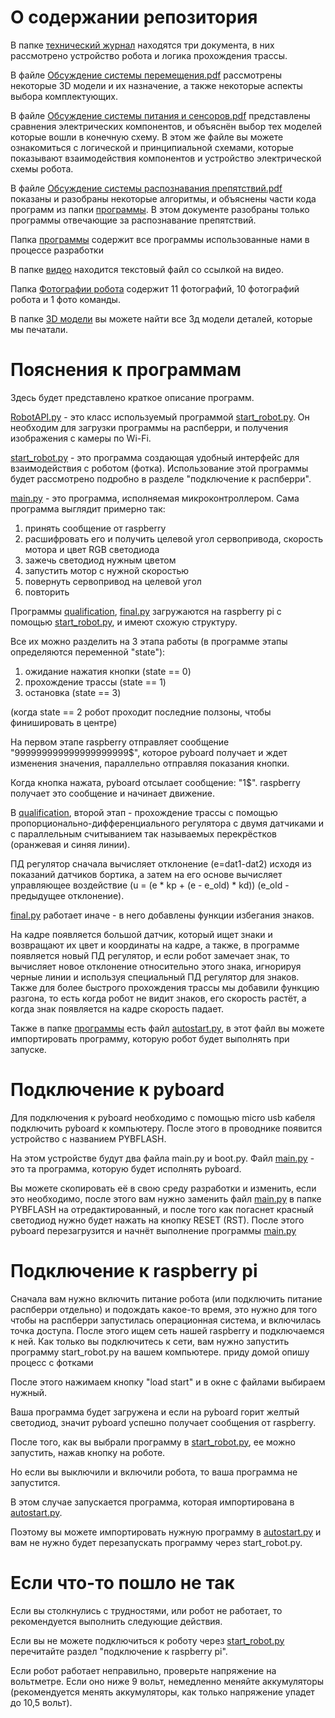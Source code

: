 # О содержании репозитория

В папке [технический журнал](https://github.com/AndreySamoylenko/KZAS/blob/main/технический%20журнал) находятся три документа, в них рассмотрено устройство робота и логика прохождения трассы. 

В файле [Обсуждение системы перемещения.pdf](https://github.com/AndreySamoylenko/KZAS/blob/main/технический%20журнал/Обсуждение%20системы%20перемещения.pdf) рассмотрены некоторые 3D модели и их назначение, а также некоторые аспекты выбора комплектующих.

В файле [Обсуждение системы питания и сенсоров.pdf](https://github.com/AndreySamoylenko/KZAS/blob/main/технический%20журнал/Обсуждение%20системы%20питания%20и%20сенсоров.pdf) представлены сравнения электрических компонентов, и объяснён выбор тех моделей которые вошли в конечную схему. В этом же файле вы можете ознакомиться с логической и принципиальной схемами, которые показывают взаимодействия компонентов и устройство электрической схемы робота.

В файле [Обсуждение системы распознавания препятствий.pdf](https://github.com/AndreySamoylenko/KZAS/blob/main/технический%20журнал/Обсуждение%20систем%20распознавания%20препятствий.pdf) показаны и разобраны некоторые алгоритмы, и объяснены части кода программ из папки [программы](https://github.com/AndreySamoylenko/KZAS/blob/main/программы). В этом документе разобраны только программы отвечающие за распознавание препятствий.

Папка [программы](https://github.com/AndreySamoylenko/KZAS/blob/main/программы) содержит все программы использованные нами в процессе разработки

В папке [видео](https://github.com/AndreySamoylenko/KZAS/blob/main/видео) находится текстовый файл со ссылкой на видео.

Папка  [Фотографии робота](https://github.com/AndreySamoylenko/KZAS/blob/main/Фотографии%20робота) содержит 11 фотографий, 10 фотографий робота и 1 фото команды.

В папке [3D модели](https://github.com/AndreySamoylenko/KZAS/blob/main/3D%20модели) вы можете найти все 3д модели деталей, которые мы печатали.

# Пояснения к программам 

Здесь будет представлено краткое описание программ.

[RobotAPI.py](https://github.com/AndreySamoylenko/KZAS/blob/main/программы/RobotAPI.py) - это класс используемый программой [start_robot.py](https://github.com/AndreySamoylenko/KZAS/blob/main/программы/start_robot.py). Он необходим для загрузки программы на распберри, и получения изображения с камеры по Wi-Fi.

[start_robot.py](https://github.com/AndreySamoylenko/KZAS/blob/main/программы/start_robot.py) - это программа создающая удобный интерфейс для взаимодействия с роботом (фотка). Использование этой программы будет рассмотрено подробно в разделе "подключение к распберри".

[main.py](https://github.com/AndreySamoylenko/KZAS/blob/main/программы/main.py) - это программа, исполняемая микроконтроллером. 
Сама программа выглядит примерно так: 
1) принять сообщение от raspberry  
2) расшифровать его и получить целевой угол сервопривода, скорость мотора и цвет RGB светодиода
3) зажечь светодиод нужным цветом
4) запустить мотор с нужной скоростью
5) повернуть сервопривод на целевой угол
6) повторить

Программы [qualification](https://github.com/AndreySamoylenko/KZAS/blob/main/программы/qualification.py), [final.py](https://github.com/AndreySamoylenko/KZAS/blob/main/программы/final.py) загружаются на raspberry pi с помощью [start_robot.py](https://github.com/AndreySamoylenko/KZAS/blob/main/программы/start_robot.py), и имеют схожую структуру. 

Все их можно разделить на 3 этапа работы (в программе этапы определяются переменной "state"): 

1) ожидание нажатия кнопки (state == 0)
2) прохождение трассы (state == 1)
3) остановка (state == 3)

(когда state == 2 робот проходит последние ползоны, чтобы финишировать в центре) 

На первом этапе raspberry отправляет сообщение "999999999999999999999$", которое pyboard получает и ждет изменения значения, параллельно отправляя показания кнопки. 

Когда кнопка нажата, pyboard отсылает сообщение: "1$". 
raspberry получает это сообщение и начинает движение.   

В [qualification](https://github.com/AndreySamoylenko/KZAS/blob/main/программы/qualification.py), второй этап - прохождение трассы с помощью пропорционально-дифференциального регулятора с двумя датчиками и с параллельным считыванием так называемых перекрёстков (оранжевая и синяя линии). 

ПД регулятор сначала вычисляет отклонение (e=dat1-dat2) исходя из показаний датчиков бортика, а затем на его основе вычисляет управляющее воздействие (u = (e * kp + (e - e_old) * kd))  (e_old - предыдущее отклонение). 

[final.py](https://github.com/AndreySamoylenko/KZAS/blob/main/программы/final.py) работает иначе - в него добавлены функции избегания знаков. 

На кадре появляется большой датчик, который ищет знаки и возвращают их цвет и координаты на кадре, а также, в программе появляется новый ПД регулятор, и если робот замечает знак, то вычисляет новое отклонение относительно этого знака, игнорируя черные линии и используя специальный ПД регулятор для знаков. 
Также для более быстрого прохождения трассы мы добавили функцию разгона, то есть когда робот не видит знаков, его скорость растёт, а когда знак появляется на кадре скорость падает.

Также в папке [программы](https://github.com/AndreySamoylenko/KZAS/blob/main/программы) есть файл [autostart.py](https://github.com/AndreySamoylenko/KZAS/blob/main/программы/autostart.py), в этот файл вы можете импортировать программу, которую робот будет выполнять при запуске.

# Подключение к pyboard 

Для подключения к pyboard необходимо с помощью micro usb кабеля подключить pyboard к компьютеру. После этого в проводнике появится устройство с названием PYBFLASH. 

На этом устройстве будут два файла main.py и boot.py. Файл [main.py](https://github.com/AndreySamoylenko/KZAS/blob/main/программы/main.py) - это та программа, которую будет исполнять pyboard. 

Вы можете скопировать её в свою среду разработки и изменить, если это необходимо, после этого вам нужно заменить файл [main.py](https://github.com/AndreySamoylenko/KZAS/blob/main/программы/main.py) в папке PYBFLASH на отредактированный, и после того как погаснет красный светодиод нужно будет нажать на кнопку RESET (RST). 
После этого pyboard перезагрузится и начнёт выполнение программы [main.py](https://github.com/AndreySamoylenko/KZAS/blob/main/программы/main.py)
  
# Подключение к raspberry pi 

Сначала вам нужно включить питание робота (или подключить питание распберри отдельно) и подождать какое-то время, это нужно для того чтобы на распберри запустилась операционная система, и включилась точка доступа. 
После этого ищем сеть нашей raspberry и подключаемся к ней. 
Как только вы подключитесь к сети, вам нужно запустить программу start_robot.py на вашем компьютере. 
приду домой опишу процесс с фотками
 
После этого нажимаем кнопку "load start" и в окне с файлами выбираем нужный. 
 
Ваша программа будет загружена и если на pyboard горит желтый светодиод, значит pyboard успешно получает сообщения от raspberry. 

После того, как вы выбрали программу в [start_robot.py](https://github.com/AndreySamoylenko/KZAS/blob/main/программы/start_robot.py), ее можно запустить, нажав кнопку на роботе. 
 
Но если вы выключили и включили робота, то ваша программа не запустится. 
 
В этом случае запускается программа, которая импортирована в [autostart.py](https://github.com/AndreySamoylenko/KZAS/blob/main/программы/autostart.py). 
 
Поэтому вы можете импортировать нужную программу в [autostart.py](https://github.com/AndreySamoylenko/KZAS/blob/main/программы/autostart.py) и вам не нужно будет перезапускать программу через start_robot.py. 

# Если что-то пошло не так 

Если вы столкнулись с трудностями, или робот не работает, то рекомендуется выполнить следующие действия. 
 
Если вы не можете подключиться к роботу через [start_robot.py](https://github.com/AndreySamoylenko/KZAS/blob/main/программы/start_robot.py) перечитайте раздел "подключение к raspberry pi". 

Если робот работает неправильно, проверьте напряжение на вольтметре. Если оно ниже 9 вольт, немедленно меняйте аккумуляторы (рекомендуется менять аккумуляторы, как только напряжение упадет до 10,5 вольт). 
 
   
